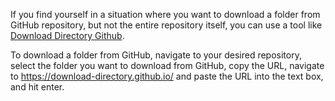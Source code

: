 If you find yourself in a situation where you want to download a folder from GitHub repository, but not the entire repository itself, you can use a tool like [Download Directory Github](https://download-directory.github.io/).

To download a folder from GitHub, navigate to your desired repository, select the folder you want to download from GitHub, copy the URL, navigate to https://download-directory.github.io/ and paste the URL into the text box, and hit enter.
